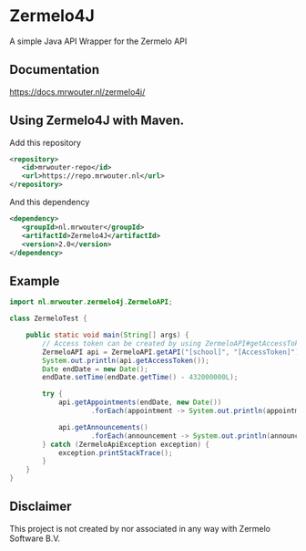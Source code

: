 # Zermelo4J
A simple Java API Wrapper for the Zermelo API

## Documentation
https://docs.mrwouter.nl/zermelo4j/

## Using Zermelo4J with Maven.
Add this repository
```xml
<repository>
   <id>mrwouter-repo</id>
   <url>https://repo.mrwouter.nl</url>
</repository> 
```
And this dependency
```xml
<dependency>
   <groupId>nl.mrwouter</groupId>
   <artifactId>Zermelo4J</artifactId>
   <version>2.0</version>
</dependency>
```

## Example

```java
import nl.mrwouter.zermelo4j.ZermeloAPI;

class ZermeloTest {

    public static void main(String[] args) {
        // Access token can be created by using ZermeloAPI#getAccessToken("[school]", "[koppel app code]");
        ZermeloAPI api = ZermeloAPI.getAPI("[school]", "[AccessToken]");
        System.out.println(api.getAccessToken());
        Date endDate = new Date();
        endDate.setTime(endDate.getTime() - 432000000L);

        try {
            api.getAppointments(endDate, new Date())
                    .forEach(appointment -> System.out.println(appointment.toString()));

            api.getAnnouncements()
                    .forEach(announcement -> System.out.println(announcement.toString()));
        } catch (ZermeloApiException exception) {
            exception.printStackTrace();
        }
    }
}
```

## Disclaimer
This project is not created by nor associated in any way with Zermelo Software B.V.
